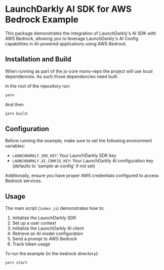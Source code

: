 # LaunchDarkly AI SDK for AWS Bedrock Example

This package demonstrates the integration of LaunchDarkly's AI SDK with AWS Bedrock, allowing you to leverage LaunchDarkly's AI Config capabilities in AI-powered applications using AWS Bedrock.

## Installation and Build

When running as part of the js-core mono-repo the project will use local dependencies.
As such those dependencies need built.

In the root of the repository run:

```bash
yarn
```

And then

```bash
yarn build
```

## Configuration

Before running the example, make sure to set the following environment variables:

- `LAUNCHDARKLY_SDK_KEY`: Your LaunchDarkly SDK key
- `LAUNCHDARKLY_AI_CONFIG_KEY`: Your LaunchDarkly AI configuration key (defaults to 'sample-ai-config' if not set)

Additionally, ensure you have proper AWS credentials configured to access Bedrock services.

## Usage

The main script (`index.js`) demonstrates how to:

1. Initialize the LaunchDarkly SDK
2. Set up a user context
3. Initialize the LaunchDarkly AI client
4. Retrieve an AI model configuration
5. Send a prompt to AWS Bedrock
6. Track token usage

To run the example (in the bedrock directory):

```bash
yarn start
```
